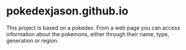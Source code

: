 # pokedexjason.github.io
This project is based on a pokedex. From a web page you can access information about the pokemons, either through their name, type, generation or region.
